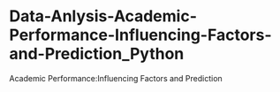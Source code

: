 # Data-Anlysis-Academic-Performance-Influencing-Factors-and-Prediction_Python
Academic Performance:Influencing Factors and Prediction
